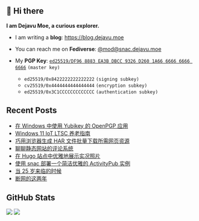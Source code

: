 ## 👋 Hi there

**I am Dejavu Moe, a curious explorer.**

- I am writing a **blog**: https://blog.dejavu.moe
- You can reach me on **Fediverse**: [@mod@snac.dejavu.moe](https://snac.dejavu.moe/mod)
- My **PGP Key**: [`ed25519/DF96 8883 EA3B DBCC 9326 D260 1A66 6666 6666 6666`](https://xvo.es/pgp) `(master key)`

  - `ed25519/0x8422222222222222` `(signing subkey)`
  - `cv25519/0x4444444444444444` `(encryption subkey)`
  - `ed25519/0x3C1CCCCCCCCCCCCC` `(authentication subkey)`

## Recent Posts

<!-- BLOG-POST-LIST:START -->
- [在 Windows 中使用 Yubikey 的 OpenPGP 应用](https://blog.dejavu.moe/posts/yubikey-openpgp-on-windows/)
- [Windows 11 IoT LTSC 养老指南](https://blog.dejavu.moe/posts/windows11-ltsc-guide/)
- [巧用浏览器生成 HAR 文件批量下载所需网页资源](https://blog.dejavu.moe/posts/generate-har-in-browser-to-batch-download/)
- [聊聊静态网站的评论系统](https://blog.dejavu.moe/posts/the-comment-system-of-static-websites/)
- [在 Hugo 站点中优雅地展示实况照片](https://blog.dejavu.moe/posts/show-live-photos-in-hugo/)
- [使用 snac 部署一个简洁优雅的 ActivityPub 实例](https://blog.dejavu.moe/posts/selfhost-snac-activitypub-on-debian-with-nginx/)
- [当 25 岁来临的时候](https://blog.dejavu.moe/posts/when-25-years-old-comes/)
- [断网的这两年](https://blog.dejavu.moe/posts/long-time-no-see/)
<!-- BLOG-POST-LIST:END -->

## GitHub Stats

![](https://fastly.jsdelivr.net/gh/DejavuMoe/GitHub-Stats@latest/generated/overview.svg)
![](https://fastly.jsdelivr.net/gh/DejavuMoe/GitHub-Stats@latest/generated/languages.svg)
